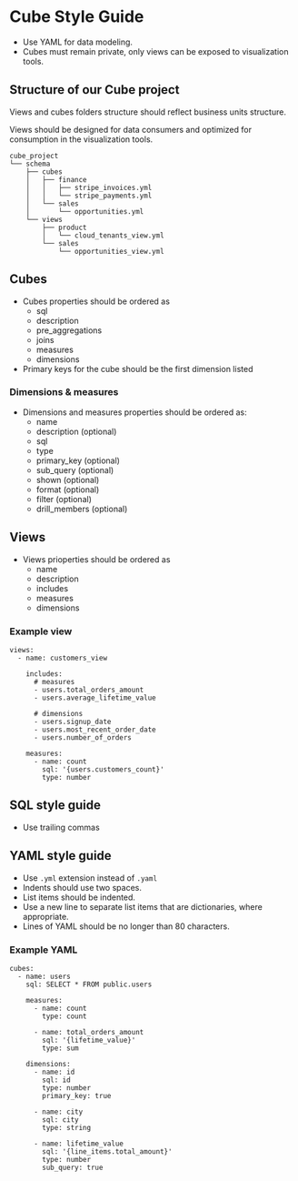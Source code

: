 # Cube Style Guide

* Use YAML for data modeling.
* Cubes must remain private, only views can be exposed to visualization tools.

## Structure of our Cube project

Views and cubes folders structure should reflect business units structure.

Views should be designed for data consumers and optimized for consumption in the visualization tools.

```
cube_project
└── schema
    ├── cubes
    │   ├── finance
    │   │   ├── stripe_invoices.yml
    │   │   └── stripe_payments.yml
    │   └── sales
    │       └── opportunities.yml
    └── views
        ├── product
        │   └── cloud_tenants_view.yml
        └── sales
            └── opportunities_view.yml 
```


## Cubes

* Cubes properties should be ordered as
  - sql
  - description
  - pre_aggregations
  - joins
  - measures
  - dimensions
* Primary keys for the cube should be the first dimension listed

### Dimensions & measures

* Dimensions and measures properties should be ordered as:
  - name
  - description (optional)
  - sql
  - type
  - primary_key (optional)
  - sub_query (optional)
  - shown (optional)
  - format (optional)
  - filter (optional)
  - drill_members (optional)

## Views

* Views prioperties should be ordered as
  - name
  - description
  - includes
  - measures
  - dimensions


### Example view

```
views:
  - name: customers_view

    includes:
      # measures
      - users.total_orders_amount
      - users.average_lifetime_value

      # dimensions
      - users.signup_date
      - users.most_recent_order_date
      - users.number_of_orders

    measures:
      - name: count
        sql: '{users.customers_count}'
        type: number
```

## SQL style guide

* Use trailing commas

## YAML style guide

* Use `.yml` extension instead of `.yaml`
* Indents should use two spaces.
* List items should be indented.
* Use a new line to separate list items that are dictionaries, where appropriate.
* Lines of YAML should be no longer than 80 characters.

### Example YAML

```
cubes:
  - name: users
    sql: SELECT * FROM public.users

    measures:
      - name: count
        type: count

      - name: total_orders_amount
        sql: '{lifetime_value}'
        type: sum

    dimensions:
      - name: id
        sql: id
        type: number
        primary_key: true

      - name: city
        sql: city
        type: string
        
      - name: lifetime_value
        sql: '{line_items.total_amount}'
        type: number
        sub_query: true
```

